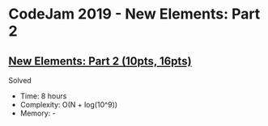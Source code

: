 # CodeJam 2019 - New Elements: Part 2

## [New Elements: Part 2 (10pts, 16pts)](https://codingcompetitions.withgoogle.com/codejam/round/0000000000051679/0000000000146184)

Solved

* Time: 8 hours
* Complexity: O(N + log(10^9))
* Memory: -
